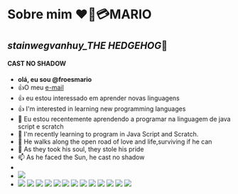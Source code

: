 # Sobre mim ♥️🥰💳**MARIO**
## *stainwegvanhuy_THE HEDGEHOG*🦔
#### CAST NO SHADOW 
- **olá, eu sou @froesmario**
- :+1:O meu [e-mail](mario.froes@escola.pr.gov.br)
- :+1: eu estou interessado em aprender novas linguagens
- :+1: I'm interested in learning new programming languages
- 👀 Eu estou recentemente aprendendo a programar na linguagem de java script e scratch
- 🌱 I'm recently learning to program in Java Script and Scratch.
- 🌱 He walks along the open road of love and life,surviving if he can
- 💞️ As they took his soul, they stole his pride
- 📫 As he faced the Sun, he cast no shadow 
- ![]()
- ![](https://www.gifcen.com/wp-content/uploads/2021/03/sonic-gif-18.gif)
- ![](https://img.shields.io/badge/Scratch-4D97FF?style=for-the-badge&logo=Scratch&logoColor=white)
![](https://img.shields.io/badge/JavaScript-323330?style=for-the-badge&logo=javascript&logoColor=F7DF1E)
![](https://img.shields.io/badge/Duolingo-58CC02?style=for-the-badge&logo=Duolingo&logoColor=white)
![](https://img.shields.io/badge/Canva-%2300C4CC.svg?&style=for-the-badge&logo=Canva&logoColor=white)
![](https://img.shields.io/badge/WhatsApp-25D366?style=for-the-badge&logo=whatsapp&logoColor=white)
![](https://img.shields.io/badge/KFC-F40027?style=for-the-badge&logo=kfc&logoColor=white)
![](https://img.shields.io/badge/FIFA-B7312F?style=for-the-badge&logo=fifa&logoColor=white)
![](https://img.shields.io/badge/PlayStation-003791?style=for-the-badge&logo=playstation&logoColor=white)
![](https://img.shields.io/badge/Xbox-107C10?style=for-the-badge&logo=xbox&logoColor=white)
![](https://img.shields.io/badge/Discord-5865F2?style=for-the-badge&logo=discord&logoColor=white)
![](https://img.shields.io/badge/Skype-00AFF0?style=for-the-badge&logo=skype&logoColor=white)
![](https://img.shields.io/badge/Android_Studio-3DDC84?style=for-the-badge&logo=android-studio&logoColor=white)
![](https://img.shields.io/badge/Gmail-D14836?style=for-the-badge&logo=gmail&logoColor=white)
![]()
